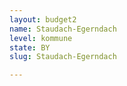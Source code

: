 ```yaml
---
layout: budget2
name: Staudach-Egerndach
level: kommune
state: BY
slug: Staudach-Egerndach

---
```



